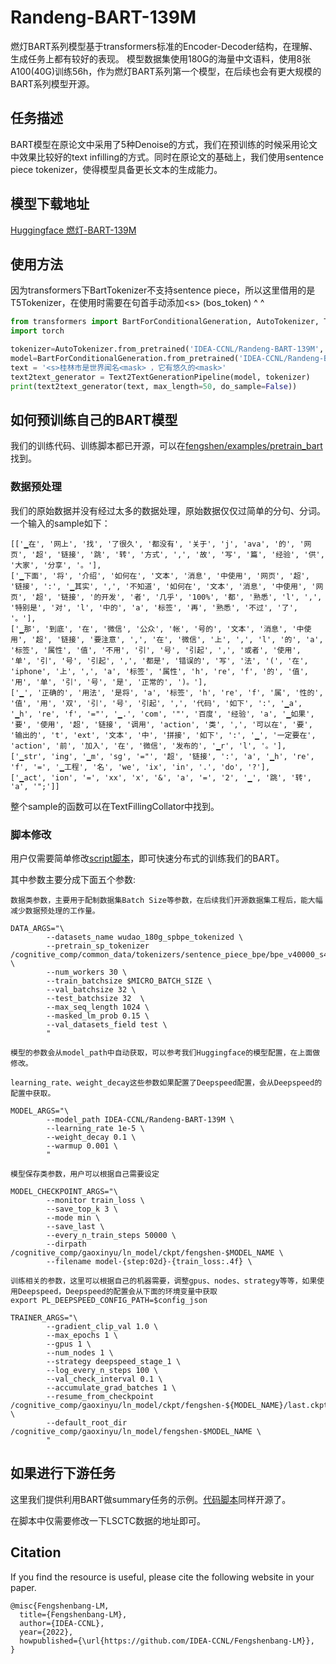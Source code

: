 # Randeng-BART-139M

燃灯BART系列模型基于transformers标准的Encoder-Decoder结构，在理解、生成任务上都有较好的表现。
模型数据集使用180G的海量中文语料，使用8张A100(40G)训练56h，作为燃灯BART系列第一个模型，在后续也会有更大规模的BART系列模型开源。


## 任务描述

BART模型在原论文中采用了5种Denoise的方式，我们在预训练的时候采用论文中效果比较好的text infilling的方式。同时在原论文的基础上，我们使用sentence piece tokenizer，使得模型具备更长文本的生成能力。


## 模型下载地址
[Huggingface 燃灯-BART-139M](https://huggingface.co/IDEA-CCNL/Randeng-BART-139M)

## 使用方法

因为transformers下BartTokenizer不支持sentence piece，所以这里借用的是T5Tokenizer，在使用时需要在句首手动添加\<s\> (bos_token) ^ ^

```python
from transformers import BartForConditionalGeneration, AutoTokenizer, Text2TextGenerationPipeline
import torch

tokenizer=AutoTokenizer.from_pretrained('IDEA-CCNL/Randeng-BART-139M', use_fast=false)
model=BartForConditionalGeneration.from_pretrained('IDEA-CCNL/Randeng-BART-139M')
text = '<s>桂林市是世界闻名<mask> ，它有悠久的<mask>'
text2text_generator = Text2TextGenerationPipeline(model, tokenizer)
print(text2text_generator(text, max_length=50, do_sample=False))
```

## 如何预训练自己的BART模型

我们的训练代码、训练脚本都已开源，可以在[fengshen/examples/pretrain_bart](https://github.com/IDEA-CCNL/Fengshenbang-LM/tree/hf-ds/fengshen/examples/pretrain_bart)找到。

### 数据预处理

我们的原始数据并没有经过太多的数据处理，原始数据仅仅过简单的分句、分词。
一个输入的sample如下：
```
[['▁在', '网上', '找', '了很久', '都没有', '关于', 'j', 'ava', '的', '网页', '超', '链接', '跳', '转', '方式', ',', '故', '写', '篇', '经验', '供', '大家', '分享', '。'], 
['▁下面', '将', '介绍', '如何在', '文本', '消息', '中使用', '网页', '超', '链接', ':', '▁其实', ',', '不知道', '如何在', '文本', '消息', '中使用', '网页', '超', '链接', '的开发', '者', '几乎', '100%', '都', '熟悉', 'l', ',', '特别是', '对', 'l', '中的', 'a', '标签', '再', '熟悉', '不过', '了', '。'], 
['▁那', '到底', '在', '微信', '公众', '帐', '号的', '文本', '消息', '中使用', '超', '链接', '要注意', ',', '在', '微信', '上', ',', 'l', '的', 'a', '标签', '属性', '值', '不用', '引', '号', '引起', ',', '或者', '使用', '单', '引', '号', '引起', ',', '都是', '错误的', '写', '法', '(', '在', 'iphone', '上', ',', 'a', '标签', '属性', 'h', 're', 'f', '的', '值', '用', '单', '引', '号', '是', '正常的', ')。'], 
['▁', '正确的', '用法', '是将', 'a', '标签', 'h', 're', 'f', '属', '性的', '值', '用', '双', '引', '号', '引起', ',', '代码', '如下', ':', '▁a', '▁h', 're', 'f', '="', '▁.', 'com', '"', '百度', '经验', 'a', '▁如果', '要', '使用', '超', '链接', '调用', 'action', '类', ',', '可以在', '要', '输出的', 't', 'ext', '文本', '中', '拼接', '如下', ':', '▁', '一定要在', 'action', '前', '加入', '在', '微信', '发布的', '▁r', 'l', '。'], 
['▁str', 'ing', '▁m', 'sg', '="', '超', '链接', ':', 'a', '▁h', 're', 'f', '=', '▁工程', '名', 'we', 'ix', 'in', '.', 'do', '?'], 
['▁act', 'ion', '=', 'xx', 'x', '&', 'a', '=', '2', '▁', '跳', '转', 'a', '";']]
```

整个sample的函数可以在TextFillingCollator中找到。

### 脚本修改

用户仅需要简单修改[script脚本](https://github.com/IDEA-CCNL/Fengshenbang-LM/blob/hf-ds/fengshen/examples/pretrain_bart/pretrain_bart_base.sh)，即可快速分布式的训练我们的BART。

其中参数主要分成下面五个参数:

```
数据类参数，主要用于配制数据集Batch Size等参数，在后续我们开源数据集工程后，能大幅减少数据预处理的工作量。

DATA_ARGS="\
        --datasets_name wudao_180g_spbpe_tokenized \
        --pretrain_sp_tokenizer /cognitive_comp/common_data/tokenizers/sentence_piece_bpe/bpe_v40000_s42_cov0.9995_max6_corpus1M.model \
        --num_workers 30 \
        --train_batchsize $MICRO_BATCH_SIZE \
        --val_batchsize 32 \
        --test_batchsize 32  \
        --max_seq_length 1024 \
        --masked_lm_prob 0.15 \
        --val_datasets_field test \
        "
```

```
模型的参数会从model_path中自动获取，可以参考我们Huggingface的模型配置，在上面做修改。

learning_rate、weight_decay这些参数如果配置了Deepspeed配置，会从Deepspeed的配置中获取。

MODEL_ARGS="\
        --model_path IDEA-CCNL/Randeng-BART-139M \
        --learning_rate 1e-5 \
        --weight_decay 0.1 \
        --warmup 0.001 \
        "
```

```
模型保存类参数，用户可以根据自己需要设定

MODEL_CHECKPOINT_ARGS="\
        --monitor train_loss \
        --save_top_k 3 \
        --mode min \
        --save_last \
        --every_n_train_steps 50000 \
        --dirpath /cognitive_comp/gaoxinyu/ln_model/ckpt/fengshen-$MODEL_NAME \
        --filename model-{step:02d}-{train_loss:.4f} \

```

```
训练相关的参数，这里可以根据自己的机器需要，调整gpus、nodes、strategy等等，如果使用Deepspeed，Deepspeed的配置会从下面的环境变量中获取
export PL_DEEPSPEED_CONFIG_PATH=$config_json

TRAINER_ARGS="\
        --gradient_clip_val 1.0 \
        --max_epochs 1 \
        --gpus 1 \
        --num_nodes 1 \
        --strategy deepspeed_stage_1 \
        --log_every_n_steps 100 \
        --val_check_interval 0.1 \
        --accumulate_grad_batches 1 \
        --resume_from_checkpoint /cognitive_comp/gaoxinyu/ln_model/ckpt/fengshen-${MODEL_NAME}/last.ckpt \
        --default_root_dir /cognitive_comp/gaoxinyu/ln_model/fengshen-$MODEL_NAME \
        "
```

## 如果进行下游任务

这里我们提供利用BART做summary任务的示例。[代码脚本](https://github.com/IDEA-CCNL/Fengshenbang-LM/blob/hf-ds/fengshen/examples/summary/bart_summary.py)同样开源了。

在脚本中仅需要修改一下LSCTC数据的地址即可。

## Citation
If you find the resource is useful, please cite the following website in your paper.
```
@misc{Fengshenbang-LM,
  title={Fengshenbang-LM},
  author={IDEA-CCNL},
  year={2022},
  howpublished={\url{https://github.com/IDEA-CCNL/Fengshenbang-LM}},
}
```